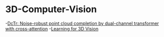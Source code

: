 # 3D-Computer-Vision
-[DcTr: Noise-robust point cloud completion by dual-channel transformer with cross-attention](https://www.sciencedirect.com/science/article/abs/pii/S0031320322005313) 
-[Learning for 3D Vision](https://learning3d.github.io/pages/schedule.html)
